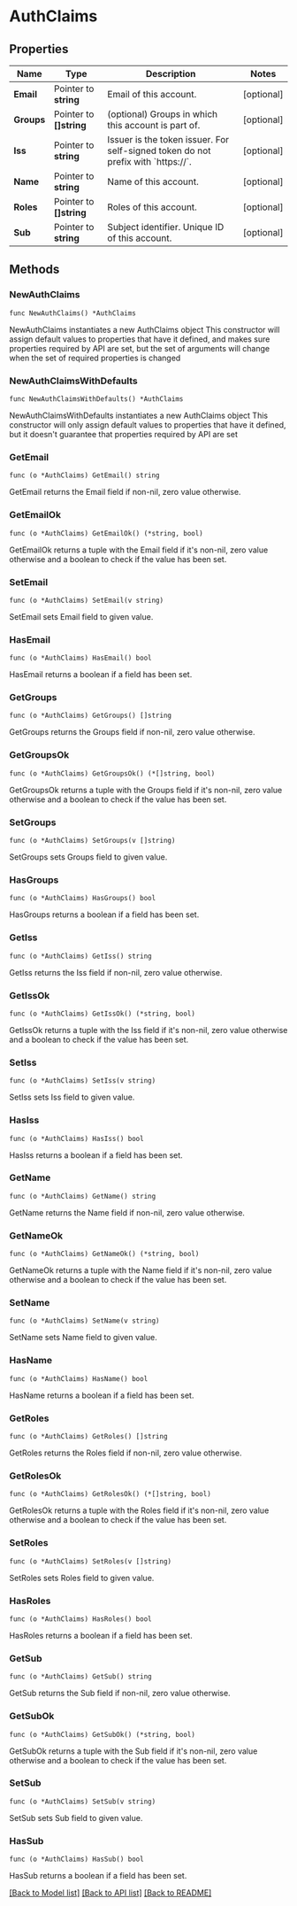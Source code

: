# AuthClaims

## Properties

Name | Type | Description | Notes
------------ | ------------- | ------------- | -------------
**Email** | Pointer to **string** | Email of this account. | [optional] 
**Groups** | Pointer to **[]string** | (optional) Groups in which this account is part of. | [optional] 
**Iss** | Pointer to **string** | Issuer is the token issuer. For self-signed token do not prefix with &#x60;https://&#x60;. | [optional] 
**Name** | Pointer to **string** | Name of this account. | [optional] 
**Roles** | Pointer to **[]string** | Roles of this account. | [optional] 
**Sub** | Pointer to **string** | Subject identifier. Unique ID of this account. | [optional] 

## Methods

### NewAuthClaims

`func NewAuthClaims() *AuthClaims`

NewAuthClaims instantiates a new AuthClaims object
This constructor will assign default values to properties that have it defined,
and makes sure properties required by API are set, but the set of arguments
will change when the set of required properties is changed

### NewAuthClaimsWithDefaults

`func NewAuthClaimsWithDefaults() *AuthClaims`

NewAuthClaimsWithDefaults instantiates a new AuthClaims object
This constructor will only assign default values to properties that have it defined,
but it doesn't guarantee that properties required by API are set

### GetEmail

`func (o *AuthClaims) GetEmail() string`

GetEmail returns the Email field if non-nil, zero value otherwise.

### GetEmailOk

`func (o *AuthClaims) GetEmailOk() (*string, bool)`

GetEmailOk returns a tuple with the Email field if it's non-nil, zero value otherwise
and a boolean to check if the value has been set.

### SetEmail

`func (o *AuthClaims) SetEmail(v string)`

SetEmail sets Email field to given value.

### HasEmail

`func (o *AuthClaims) HasEmail() bool`

HasEmail returns a boolean if a field has been set.

### GetGroups

`func (o *AuthClaims) GetGroups() []string`

GetGroups returns the Groups field if non-nil, zero value otherwise.

### GetGroupsOk

`func (o *AuthClaims) GetGroupsOk() (*[]string, bool)`

GetGroupsOk returns a tuple with the Groups field if it's non-nil, zero value otherwise
and a boolean to check if the value has been set.

### SetGroups

`func (o *AuthClaims) SetGroups(v []string)`

SetGroups sets Groups field to given value.

### HasGroups

`func (o *AuthClaims) HasGroups() bool`

HasGroups returns a boolean if a field has been set.

### GetIss

`func (o *AuthClaims) GetIss() string`

GetIss returns the Iss field if non-nil, zero value otherwise.

### GetIssOk

`func (o *AuthClaims) GetIssOk() (*string, bool)`

GetIssOk returns a tuple with the Iss field if it's non-nil, zero value otherwise
and a boolean to check if the value has been set.

### SetIss

`func (o *AuthClaims) SetIss(v string)`

SetIss sets Iss field to given value.

### HasIss

`func (o *AuthClaims) HasIss() bool`

HasIss returns a boolean if a field has been set.

### GetName

`func (o *AuthClaims) GetName() string`

GetName returns the Name field if non-nil, zero value otherwise.

### GetNameOk

`func (o *AuthClaims) GetNameOk() (*string, bool)`

GetNameOk returns a tuple with the Name field if it's non-nil, zero value otherwise
and a boolean to check if the value has been set.

### SetName

`func (o *AuthClaims) SetName(v string)`

SetName sets Name field to given value.

### HasName

`func (o *AuthClaims) HasName() bool`

HasName returns a boolean if a field has been set.

### GetRoles

`func (o *AuthClaims) GetRoles() []string`

GetRoles returns the Roles field if non-nil, zero value otherwise.

### GetRolesOk

`func (o *AuthClaims) GetRolesOk() (*[]string, bool)`

GetRolesOk returns a tuple with the Roles field if it's non-nil, zero value otherwise
and a boolean to check if the value has been set.

### SetRoles

`func (o *AuthClaims) SetRoles(v []string)`

SetRoles sets Roles field to given value.

### HasRoles

`func (o *AuthClaims) HasRoles() bool`

HasRoles returns a boolean if a field has been set.

### GetSub

`func (o *AuthClaims) GetSub() string`

GetSub returns the Sub field if non-nil, zero value otherwise.

### GetSubOk

`func (o *AuthClaims) GetSubOk() (*string, bool)`

GetSubOk returns a tuple with the Sub field if it's non-nil, zero value otherwise
and a boolean to check if the value has been set.

### SetSub

`func (o *AuthClaims) SetSub(v string)`

SetSub sets Sub field to given value.

### HasSub

`func (o *AuthClaims) HasSub() bool`

HasSub returns a boolean if a field has been set.


[[Back to Model list]](../README.md#documentation-for-models) [[Back to API list]](../README.md#documentation-for-api-endpoints) [[Back to README]](../README.md)


